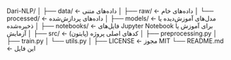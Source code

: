 Dari-NLP/
│
├── data/               ← داده‌های متنی
│   ├── raw/            ← داده‌های خام
│   └── processed/      ← داده‌های پردازش‌شده
│
├── models/             ← مدل‌های آموزش‌دیده یا ذخیره‌شده
│
├── notebooks/          ← فایل‌های Jupyter Notebook برای آموزش یا آزمایش
│
├── src/                ← کدهای اصلی پروژه (پایتون)
│   ├── preprocessing.py
│   ├── train.py
│   └── utils.py
│
├── LICENSE             ← مجوز MIT
└── README.md           ← این فایل
